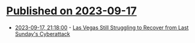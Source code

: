 # [Published on 2023-09-17](index.md)

* [2023-09-17, 21:18:00](https://yro.slashdot.org/story/23/09/17/2115232/las-vegas-still-struggling-to-recover-from-last-sundays-cyberattack?utm_source=rss1.0mainlinkanon&utm_medium=feed) - [Las Vegas Still Struggling to Recover from Last Sunday's Cyberattack](https://yro.slashdot.org/story/23/09/17/2115232/las-vegas-still-struggling-to-recover-from-last-sundays-cyberattack?utm_source=rss1.0mainlinkanon&utm_medium=feed)
